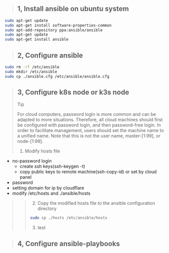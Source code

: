 >## 1, Install ansible on ubuntu system

```bash
sudo apt-get update 
sudo apt-get install software-properties-common 
sudo apt-add-repository ppa:ansible/ansible 
sudo apt-get update 
sudo apt-get install ansible
```

>## 2, Configure ansible
```bash
sudo rm -rf /etc/ansible
sudo mkdir /etc/ansible
sudo cp ./ansible.cfg /etc/ansible/ansible.cfg
```

>## 3, Configure k8s node or k3s node
>>[!TIP]
>> For cloud computers, password login is more common and can be adapted to more situations. Therefore, all cloud machines should first be configured with password login, and then password-free login.
>> In order to facilitate management, users should set the machine name to a unified name. Note that this is not the user name, master-[1:99], or node-[1:99].
>>1. Modify hosts file
  - no-password login
     * create ssh keys(ssh-keygen -t)
     * copy public keys to remote machine(ssh-copy-id) or set by cloud panel
  - password
  - setting domain for ip by cloudflare
  - modify /etc/hosts and ./ansible/hosts
>>2. Copy the modified hosts file to the ansible configuration directory
>>```bash
>>sudo cp ./hosts /etc/ansible/hosts
>>```
>>3. test

>## 4, Configure ansible-playbooks

